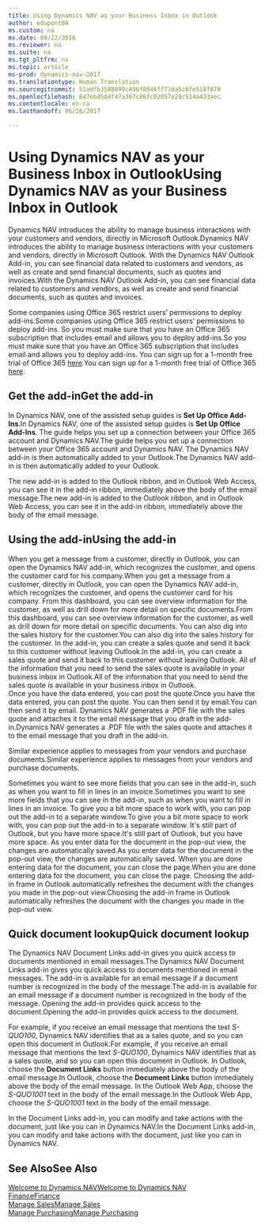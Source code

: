 ```yaml
---
title: Using Dynamics NAV as your Business Inbox in Outlook
author: edupont04
ms.custom: na
ms.date: 09/22/2016
ms.reviewer: na
ms.suite: na
ms.tgt_pltfrm: na
ms.topic: article
ms-prod: dynamics-nav-2017
ms.translationtype: Human Translation
ms.sourcegitcommit: 51adfb3588099c496f0946ff71da5c6fe518f070
ms.openlocfilehash: 647ebd5d4f47a367c86fc02057e28c514a433aec
ms.contentlocale: en-ca
ms.lasthandoff: 06/26/2017

---
```


# <a name="using-dynamics-nav-as-your-business-inbox-in-outlook"></a><span data-ttu-id="0e2b5-102">Using Dynamics NAV as your Business Inbox in Outlook</span><span class="sxs-lookup"><span data-stu-id="0e2b5-102">Using Dynamics NAV as your Business Inbox in Outlook</span></span>
<span data-ttu-id="0e2b5-103">Dynamics NAV introduces the ability to manage business interactions with your customers and vendors, directly in Microsoft Outlook.</span><span class="sxs-lookup"><span data-stu-id="0e2b5-103">Dynamics NAV introduces the ability to manage business interactions with your customers and vendors, directly in Microsoft Outlook.</span></span> <span data-ttu-id="0e2b5-104">With the Dynamics NAV Outlook Add-in, you can see financial data related to customers and vendors, as well as create and send financial documents, such as quotes and invoices.</span><span class="sxs-lookup"><span data-stu-id="0e2b5-104">With the Dynamics NAV Outlook Add-in, you can see financial data related to customers and vendors, as well as create and send financial documents, such as quotes and invoices.</span></span>  

<span data-ttu-id="0e2b5-105">Some companies using Office 365 restrict users’ permissions to deploy add-ins.</span><span class="sxs-lookup"><span data-stu-id="0e2b5-105">Some companies using Office 365 restrict users’ permissions to deploy add-ins.</span></span> <span data-ttu-id="0e2b5-106">So you must make sure that you have an Office 365 subscription that includes email and allows you to deploy add-ins.</span><span class="sxs-lookup"><span data-stu-id="0e2b5-106">So you must make sure that you have an Office 365 subscription that includes email and allows you to deploy add-ins.</span></span> <span data-ttu-id="0e2b5-107">You can sign up for a 1-month free trial of Office 365 [here](https://products.office.com/try).</span><span class="sxs-lookup"><span data-stu-id="0e2b5-107">You can sign up for a 1-month free trial of Office 365 [here](https://products.office.com/try).</span></span>  

## <a name="get-the-add-in"></a><span data-ttu-id="0e2b5-108">Get the add-in</span><span class="sxs-lookup"><span data-stu-id="0e2b5-108">Get the add-in</span></span>
<span data-ttu-id="0e2b5-109">In Dynamics NAV, one of the assisted setup guides is **Set Up Office Add-Ins**.</span><span class="sxs-lookup"><span data-stu-id="0e2b5-109">In Dynamics NAV, one of the assisted setup guides is **Set Up Office Add-Ins**.</span></span> <span data-ttu-id="0e2b5-110">The guide helps you  set up a connection between your Office 365 account and Dynamics NAV.</span><span class="sxs-lookup"><span data-stu-id="0e2b5-110">The guide helps you  set up a connection between your Office 365 account and Dynamics NAV.</span></span> <span data-ttu-id="0e2b5-111">The Dynamics NAV add-in is then automatically added to your Outlook.</span><span class="sxs-lookup"><span data-stu-id="0e2b5-111">The Dynamics NAV add-in is then automatically added to your Outlook.</span></span>  

<span data-ttu-id="0e2b5-112">The new add-in is added to the Outlook ribbon, and in Outlook Web Access, you can see it in the add-in ribbon, immediately above the body of the email message.</span><span class="sxs-lookup"><span data-stu-id="0e2b5-112">The new add-in is added to the Outlook ribbon, and in Outlook Web Access, you can see it in the add-in ribbon, immediately above the body of the email message.</span></span>  

## <a name="using-the-add-in"></a><span data-ttu-id="0e2b5-113">Using the add-in</span><span class="sxs-lookup"><span data-stu-id="0e2b5-113">Using the add-in</span></span>
<span data-ttu-id="0e2b5-114">When you get a message from a customer, directly in Outlook, you can open the Dynamics NAV add-in, which recognizes the customer, and opens the customer card for his company.</span><span class="sxs-lookup"><span data-stu-id="0e2b5-114">When you get a message from a customer, directly in Outlook, you can open the Dynamics NAV add-in, which recognizes the customer, and opens the customer card for his company.</span></span> <span data-ttu-id="0e2b5-115">From this dashboard, you can see overview information for the customer, as well as drill down for more detail on specific documents.</span><span class="sxs-lookup"><span data-stu-id="0e2b5-115">From this dashboard, you can see overview information for the customer, as well as drill down for more detail on specific documents.</span></span> <span data-ttu-id="0e2b5-116">You can also dig into the sales history for the customer.</span><span class="sxs-lookup"><span data-stu-id="0e2b5-116">You can also dig into the sales history for the customer.</span></span>
<span data-ttu-id="0e2b5-117">In the add-in, you can create a sales quote and send it back to this customer without leaving Outlook.</span><span class="sxs-lookup"><span data-stu-id="0e2b5-117">In the add-in, you can create a sales quote and send it back to this customer without leaving Outlook.</span></span> <span data-ttu-id="0e2b5-118">All of the information that you need to send the sales quote is available in your business inbox in Outlook.</span><span class="sxs-lookup"><span data-stu-id="0e2b5-118">All of the information that you need to send the sales quote is available in your business inbox in Outlook.</span></span>  
<span data-ttu-id="0e2b5-119">Once you have the data entered, you can post the quote.</span><span class="sxs-lookup"><span data-stu-id="0e2b5-119">Once you have the data entered, you can post the quote.</span></span> <span data-ttu-id="0e2b5-120">You can then send it by email.</span><span class="sxs-lookup"><span data-stu-id="0e2b5-120">You can then send it by email.</span></span> <span data-ttu-id="0e2b5-121">Dynamics NAV generates a .PDF file with the sales quote and attaches it to the email message that you draft in the add-in.</span><span class="sxs-lookup"><span data-stu-id="0e2b5-121">Dynamics NAV generates a .PDF file with the sales quote and attaches it to the email message that you draft in the add-in.</span></span>  

<span data-ttu-id="0e2b5-122">Similar experience applies to messages from your vendors and purchase documents.</span><span class="sxs-lookup"><span data-stu-id="0e2b5-122">Similar experience applies to messages from your vendors and purchase documents.</span></span>  

<span data-ttu-id="0e2b5-123">Sometimes you want to see more fields that you can see in the add-in, such as when you want to fill in lines in an invoice.</span><span class="sxs-lookup"><span data-stu-id="0e2b5-123">Sometimes you want to see more fields that you can see in the add-in, such as when you want to fill in lines in an invoice.</span></span> <span data-ttu-id="0e2b5-124">To give you a bit more space to work with, you can pop out the add-in to a separate window.</span><span class="sxs-lookup"><span data-stu-id="0e2b5-124">To give you a bit more space to work with, you can pop out the add-in to a separate window.</span></span> <span data-ttu-id="0e2b5-125">It's still part of Outlook, but you have more space.</span><span class="sxs-lookup"><span data-stu-id="0e2b5-125">It's still part of Outlook, but you have more space.</span></span> <span data-ttu-id="0e2b5-126">As you enter data for the document in the pop-out view, the changes are automatically saved.</span><span class="sxs-lookup"><span data-stu-id="0e2b5-126">As you enter data for the document in the pop-out view, the changes are automatically saved.</span></span> <span data-ttu-id="0e2b5-127">When you are done entering data for the document, you can close the page.</span><span class="sxs-lookup"><span data-stu-id="0e2b5-127">When you are done entering data for the document, you can close the page.</span></span> <span data-ttu-id="0e2b5-128">Choosing the add-in frame in Outlook automatically refreshes the document with the changes you made in the pop-out view.</span><span class="sxs-lookup"><span data-stu-id="0e2b5-128">Choosing the add-in frame in Outlook automatically refreshes the document with the changes you made in the pop-out view.</span></span>  

## <a name="quick-document-lookup"></a><span data-ttu-id="0e2b5-129">Quick document lookup</span><span class="sxs-lookup"><span data-stu-id="0e2b5-129">Quick document lookup</span></span>
<span data-ttu-id="0e2b5-130">The Dynamics NAV Document Links add-in gives you quick access to documents mentioned in email messages.</span><span class="sxs-lookup"><span data-stu-id="0e2b5-130">The Dynamics NAV Document Links add-in gives you quick access to documents mentioned in email messages.</span></span> <span data-ttu-id="0e2b5-131">The add-in is available for an email message if a document number is recognized in the body of the message.</span><span class="sxs-lookup"><span data-stu-id="0e2b5-131">The add-in is available for an email message if a document number is recognized in the body of the message.</span></span> <span data-ttu-id="0e2b5-132">Opening the add-in provides quick access to the document.</span><span class="sxs-lookup"><span data-stu-id="0e2b5-132">Opening the add-in provides quick access to the document.</span></span>  

<span data-ttu-id="0e2b5-133">For example, if you receive an email message that mentions the text *S-QUO100*, Dynamics NAV identifies that as a sales quote, and so you can open this document in Outlook.</span><span class="sxs-lookup"><span data-stu-id="0e2b5-133">For example, if you receive an email message that mentions the text *S-QUO100*, Dynamics NAV identifies that as a sales quote, and so you can open this document in Outlook.</span></span> <span data-ttu-id="0e2b5-134">In Outlook, choose the **Document Links** button immediately above the body of the email message.</span><span class="sxs-lookup"><span data-stu-id="0e2b5-134">In Outlook, choose the **Document Links** button immediately above the body of the email message.</span></span> <span data-ttu-id="0e2b5-135">In the Outlook Web App, choose the *S-QUO1001* text in the body of the email message.</span><span class="sxs-lookup"><span data-stu-id="0e2b5-135">In the Outlook Web App, choose the *S-QUO1001* text in the body of the email message.</span></span>  

<span data-ttu-id="0e2b5-136">In the Document Links add-in, you can modify and take actions with the document, just like you can in Dynamics NAV.</span><span class="sxs-lookup"><span data-stu-id="0e2b5-136">In the Document Links add-in, you can modify and take actions with the document, just like you can in Dynamics NAV.</span></span>

## <a name="see-also"></a><span data-ttu-id="0e2b5-137">See Also</span><span class="sxs-lookup"><span data-stu-id="0e2b5-137">See Also</span></span>
[<span data-ttu-id="0e2b5-138">Welcome to Dynamics NAV</span><span class="sxs-lookup"><span data-stu-id="0e2b5-138">Welcome to Dynamics NAV</span></span>](across-get-started.md)  
[<span data-ttu-id="0e2b5-139">Finance</span><span class="sxs-lookup"><span data-stu-id="0e2b5-139">Finance</span></span>](finance-setup.md)  
[<span data-ttu-id="0e2b5-140">Manage Sales</span><span class="sxs-lookup"><span data-stu-id="0e2b5-140">Manage Sales</span></span>](sales-manage-sales.md)  
[<span data-ttu-id="0e2b5-141">Manage Purchasing</span><span class="sxs-lookup"><span data-stu-id="0e2b5-141">Manage Purchasing</span></span>](purchasing-manage-purchasing.md)  

